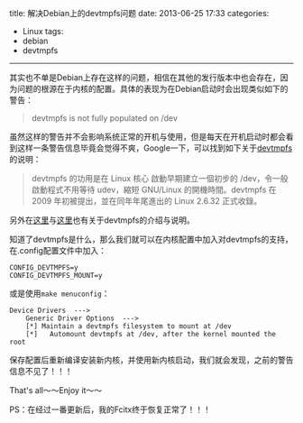 title: 解决Debian上的devtmpfs问题
date: 2013-06-25 17:33
categories: 
- Linux
tags: 
- debian
- devtmpfs
---

其实也不单是Debian上存在这样的问题，相信在其他的发行版本中也会存在，因为问题的根源在于内核的配置。具体的表现为在Debian启动时会出现类似如下的警告：

> devtmpfs is not fully populated on /dev

虽然这样的警告并不会影响系统正常的开机与使用，但是每天在开机启动时都会看到这样一条警告信息毕竟会觉得不爽，Google一下，可以找到如下关于[devtmpfs](http://wiki.linux.org.hk/w/Devtmpfs)的说明：

> devtmpfs 的功用是在 Linux 核心 啟動早期建立一個初步的 /dev，令一般啟動程式不用等待 udev，縮短 GNU/Linux 的開機時間。devtmpfs 在 2009 年初被提出，並在同年年尾進出的 Linux 2.6.32 正式收錄。

另外在[这里](http://my.oschina.net/u/158589/blog/78569)与[这里](http://lwn.net/Articles/330985/)也有关于devtmpfs的介绍与说明。

知道了devtmpfs是什么，那么我们就可以在内核配置中加入对devtmpfs的支持，在.config配置文件中加入：

	CONFIG_DEVTMPFS=y
	CONFIG_DEVTMPFS_MOUNT=y

或是使用`make menuconfig`：

	Device Drivers  --->
	    Generic Driver Options  --->
		[*] Maintain a devtmpfs filesystem to mount at /dev 
		[*]   Automount devtmpfs at /dev, after the kernel mounted the root

保存配置后重新编译安装新内核，并使用新内核启动，我们就会发现，之前的警告信息不见了！！！

That's all～～Enjoy it～～

PS：在经过一番更新后，我的Fcitx终于恢复正常了！！！
